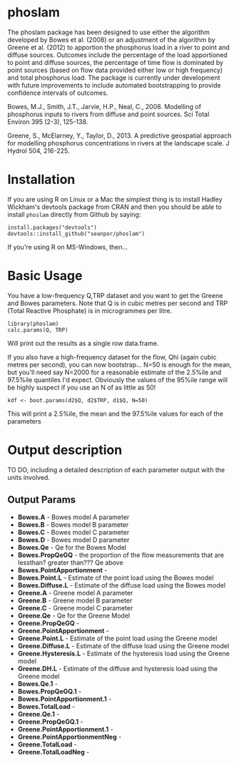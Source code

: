 phoslam
=======

The phoslam package has been designed to use either the algorithm developed by Bowes et al. (2008) or an adjustment of the algorithm by Greene et al. (2012) to apportion the phosphorus load in a river to point and diffuse sources. Outcomes include the percentage of the load apportioned to point and diffuse sources, the percentage of time flow is dominated by point sources (based on flow data provided either low or high frequency) and total phosphorus load. The package is currently under development with future improvements to include automated bootstrapping to provide confidence intervals of outcomes.

Bowes, M.J., Smith, J.T., Jarvie, H.P., Neal, C., 2008. Modelling of phosphorus inputs to rivers from
diffuse and point sources. Sci Total Environ 395 (2-3), 125-138.

Greene, S., McElarney, Y., Taylor, D., 2013. A predictive geospatial approach for modelling
phosphorus concentrations in rivers at the landscape scale. J Hydrol 504, 216-225.

# Installation

If you are using R on Linux or a Mac the simplest thing is to install Hadley Wickham's devtools package from CRAN and then you should be able to install `phoslam` directly from Github by saying:
```
install.packages("devtools")
devtools::install_github("seanpor/phoslam")
```

If you're using R on MS-Windows, then...

# Basic Usage

You have a low-frequency Q,TRP dataset and you want to get the Greene and Bowes parameters.  Note that Q is in cubic metres per second and TRP (Total Reactive Phosphate) is in microgrammes per litre.
```
library(phoslam)
calc.params(Q, TRP)
```
Will print out the results as a single row data.frame.

If you also have a high-frequency dataset for the flow, Qhi (again cubic metres per second), you can now bootstrap... N=50 is enough for the mean, but you'll need say N=2000 for a reasonable estimate of the 2.5%ile and 97.5%ile quantiles I'd expect.  Obviously the values of the 95%ile range will be highly suspect if you use an N of as little as 50!
```
kdf <- boot.params(d2$Q, d2$TRP, d1$Q, N=50)
```
This will print a 2.5%ile, the mean and the 97.5%ile values for each of the parameters

# Output description

TO DO, including a detailed description of each parameter output with the units involved.

## Output Params
  - **Bowes.A** - Bowes model A parameter
  - **Bowes.B** - Bowes model B parameter
  - **Bowes.C** - Bowes model C parameter
  - **Bowes.D** - Bowes model D parameter
  - **Bowes.Qe** - Qe for the Bowes Model
  - **Bowes.PropQeGQ** - the proportion of the flow measurements that are lessthan? greater than??? Qe above
  - **Bowes.PointApportionment** -
  - **Bowes.Point.L** -  Estimate of the point load using the Bowes model
  - **Bowes.Diffuse.L** - Estimate of the diffuse load using the Bowes model
  - **Greene.A** - Greene model A parameter
  - **Greene.B** - Greene model B parameter
  - **Greene.C** - Greene model C parameter
  - **Greene.Qe** - Qe for the Greene Model
  - **Greene.PropQeGQ** -
  - **Greene.PointApportionment** -
  - **Greene.Point.L** - Estimate of the point load using the Greene model
  - **Greene.Diffuse.L** - Estimate of the diffuse load using the Greene model
  - **Greene.Hysteresis.L** - Estimate of the hysteresis load using the Greene model
  - **Greene.DH.L** - Estimate of the diffuse and hysteresis load using the Greene model
  - **Bowes.Qe.1** -
  - **Bowes.PropQeGQ.1** -
  - **Bowes.PointApportionment.1** -
  - **Bowes.TotalLoad** -
  - **Greene.Qe.1** -
  - **Greene.PropQeGQ.1** -
  - **Greene.PointApportionment.1** -
  - **Greene.PointApportionmentNeg** -
  - **Greene.TotalLoad** -
  - **Greene.TotalLoadNeg** -
